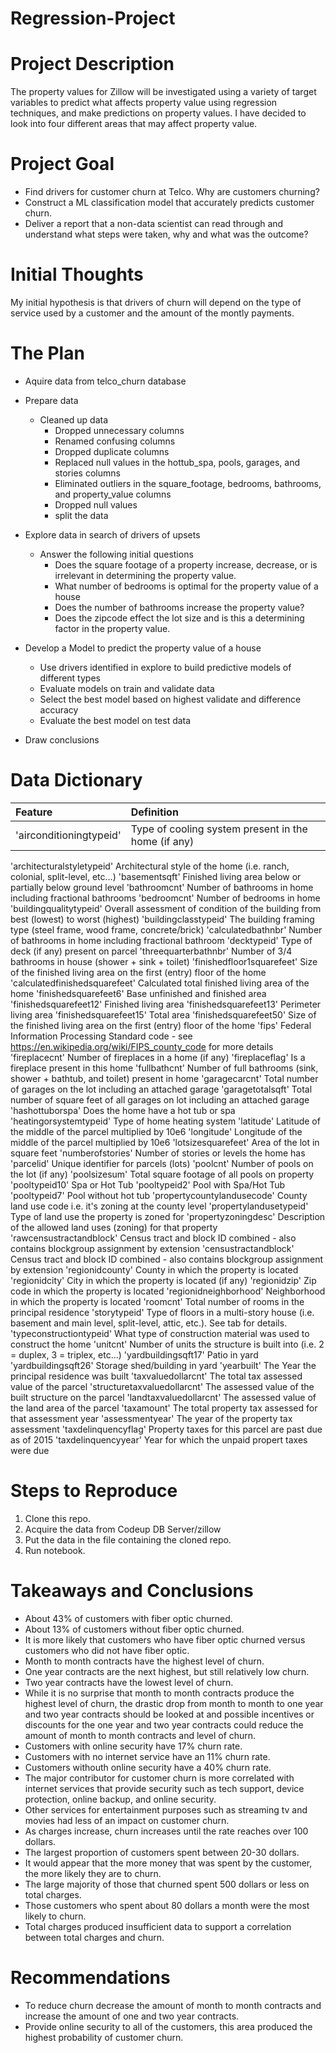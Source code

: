 # Regression-Project
 
# Project Description
 
The property values for Zillow will be investigated using a variety of target variables to predict what affects property value using regression techniques, and make predictions on property values. I have decided to look into four different areas that may affect property value.
 
# Project Goal
 
* Find drivers for customer churn at Telco. Why are customers churning?
* Construct a ML classification model that accurately predicts customer churn.
* Deliver a report that a non-data scientist can read through and understand what steps were taken, why and what was the outcome?

 
# Initial Thoughts
 
My initial hypothesis is that drivers of churn will depend on the type of service used by a customer and the amount of the montly payments.
 
# The Plan
 
* Aquire data from telco_churn database
 
* Prepare data
   * Cleaned up data
       * Dropped unnecessary columns  
       * Renamed confusing columns  
       * Dropped duplicate columns  
       * Replaced null values in the hottub_spa, pools, garages, and stories columns  
       * Eliminated outliers in the square_footage, bedrooms, bathrooms, and property_value columns   
       * Dropped null values  
       * split the data  
 
* Explore data in search of drivers of upsets
   * Answer the following initial questions
       * Does the square footage of a property increase, decrease, or is irrelevant in 
         determining the property value.
       * What number of bedrooms is optimal for the property value of a house
       * Does the number of bathrooms increase the property value?
       * Does the zipcode effect the lot size and is this a determining factor in the 
         property value.
      
* Develop a Model to predict the property value of a house
   * Use drivers identified in explore to build predictive models of different types
   * Evaluate models on train and validate data
   * Select the best model based on highest validate and difference accuracy
   * Evaluate the best model on test data
 
* Draw conclusions
 
# Data Dictionary

| Feature | Definition |
|:--------|:-----------|
|'airconditioningtypeid'|	 Type of cooling system present in the home (if any)
'architecturalstyletypeid'	 Architectural style of the home (i.e. ranch, colonial, split-level, etc…)
'basementsqft'	 Finished living area below or partially below ground level
'bathroomcnt'	 Number of bathrooms in home including fractional bathrooms
'bedroomcnt'	 Number of bedrooms in home 
'buildingqualitytypeid'	 Overall assessment of condition of the building from best (lowest) to worst (highest)
'buildingclasstypeid'	The building framing type (steel frame, wood frame, concrete/brick) 
'calculatedbathnbr'	 Number of bathrooms in home including fractional bathroom
'decktypeid'	Type of deck (if any) present on parcel
'threequarterbathnbr'	 Number of 3/4 bathrooms in house (shower + sink + toilet)
'finishedfloor1squarefeet'	 Size of the finished living area on the first (entry) floor of the home
'calculatedfinishedsquarefeet'	 Calculated total finished living area of the home 
'finishedsquarefeet6'	Base unfinished and finished area
'finishedsquarefeet12'	Finished living area
'finishedsquarefeet13'	Perimeter  living area
'finishedsquarefeet15'	Total area
'finishedsquarefeet50'	 Size of the finished living area on the first (entry) floor of the home
'fips'	 Federal Information Processing Standard code -  see https://en.wikipedia.org/wiki/FIPS_county_code for more details
'fireplacecnt'	 Number of fireplaces in a home (if any)
'fireplaceflag'	 Is a fireplace present in this home 
'fullbathcnt'	 Number of full bathrooms (sink, shower + bathtub, and toilet) present in home
'garagecarcnt'	 Total number of garages on the lot including an attached garage
'garagetotalsqft'	 Total number of square feet of all garages on lot including an attached garage
'hashottuborspa'	 Does the home have a hot tub or spa
'heatingorsystemtypeid'	 Type of home heating system
'latitude'	 Latitude of the middle of the parcel multiplied by 10e6
'longitude'	 Longitude of the middle of the parcel multiplied by 10e6
'lotsizesquarefeet'	 Area of the lot in square feet
'numberofstories'	 Number of stories or levels the home has
'parcelid'	 Unique identifier for parcels (lots) 
'poolcnt'	 Number of pools on the lot (if any)
'poolsizesum'	 Total square footage of all pools on property
'pooltypeid10'	 Spa or Hot Tub
'pooltypeid2'	 Pool with Spa/Hot Tub
'pooltypeid7'	 Pool without hot tub
'propertycountylandusecode'	 County land use code i.e. it's zoning at the county level
'propertylandusetypeid'	 Type of land use the property is zoned for
'propertyzoningdesc'	 Description of the allowed land uses (zoning) for that property
'rawcensustractandblock'	 Census tract and block ID combined - also contains blockgroup assignment by extension
'censustractandblock'	 Census tract and block ID combined - also contains blockgroup assignment by extension
'regionidcounty'	County in which the property is located
'regionidcity'	 City in which the property is located (if any)
'regionidzip'	 Zip code in which the property is located
'regionidneighborhood'	Neighborhood in which the property is located
'roomcnt'	 Total number of rooms in the principal residence
'storytypeid'	 Type of floors in a multi-story house (i.e. basement and main level, split-level, attic, etc.).  See tab for details.
'typeconstructiontypeid'	 What type of construction material was used to construct the home
'unitcnt'	 Number of units the structure is built into (i.e. 2 = duplex, 3 = triplex, etc...)
'yardbuildingsqft17'	Patio in  yard
'yardbuildingsqft26'	Storage shed/building in yard
'yearbuilt'	 The Year the principal residence was built 
'taxvaluedollarcnt'	The total tax assessed value of the parcel
'structuretaxvaluedollarcnt'	The assessed value of the built structure on the parcel
'landtaxvaluedollarcnt'	The assessed value of the land area of the parcel
'taxamount'	The total property tax assessed for that assessment year
'assessmentyear'	The year of the property tax assessment 
'taxdelinquencyflag'	Property taxes for this parcel are past due as of 2015
'taxdelinquencyyear'	Year for which the unpaid propert taxes were due 
 
# Steps to Reproduce
1) Clone this repo.
2) Acquire the data from Codeup DB Server/zillow
3) Put the data in the file containing the cloned repo.
4) Run notebook.
 
# Takeaways and Conclusions
* About 43% of customers with fiber optic churned.
* About 13% of customers without fiber optic churned.
* It is more likely that customers who have fiber optic churned versus customers who did not have fiber optic.
* Month to month contracts have the highest level of churn.
* One year contracts are the next highest, but still relatively low churn.
* Two year contracts have the lowest level of churn.
* While it is no surprise that month to month contracts produce the highest level of churn, the drastic drop from month to month to one       year and two year contracts should be looked at and possible incentives or discounts for the one year and two year contracts could reduce   the amount of month to month contracts and level of churn.
* Customers with online security have 17% churn rate.
* Customers with no internet service have an 11% churn rate.
* Customers withouth online security have a 40% churn rate.
* The major contributor for customer churn is more correlated with internet services that provide security such as tech support, device       protection, online backup, and online security.
* Other services for entertainment purposes such as streaming tv and movies had less of an impact on customer churn.
* As charges increase, churn increases until the rate reaches over 100 dollars.
* The largest proportion of customers spent between 20-30 dollars.
* It would appear that the more money that was spent by the customer, the more likely they are to churn.
* The large majority of those that churned spent 500 dollars or less on total charges.
* Those customers who spent about 80 dollars a month were the most likely to churn.
* Total charges produced insufficient data to support a correlation between total charges and churn.
 
# Recommendations
* To reduce churn decrease the amount of month to month contracts and increase the amount of one and two year contracts.
* Provide online security to all of the customers, this area produced the highest probability of customer churn.
